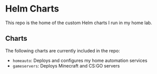 # Helm Charts

This repo is the home of the custom Helm charts I run in my home lab.

## Charts
The following charts are currently included in the repo:
- `homeauto`: Deploys and configures my home automation services
- `gameservers`: Deploys Minecraft and CS:GO servers
